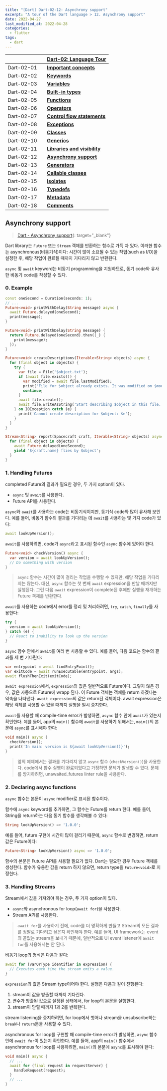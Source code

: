 ```yaml
---
title: "[Dart] Dart-02-12: Asynchrony support"
excerpt: "A tour of the Dart language > 12. Asynchrony support"
date: 2022-04-27
last_modified_at: 2022-04-28
categories:
  - flutter
tags:
  - dart
---
```


|||[Dart-02: Language Tour](https://burningfalls.github.io/flutter/dart-02-language-tour)|
|:---|:---|:---|
|Dart-02-01||**[Important concepts](https://burningfalls.github.io/flutter/dart-02-01-important-concepts/)**|
|Dart-02-02||**[Keywords](https://burningfalls.github.io/flutter/dart-02-02-keywords/)**|
|Dart-02-03||**[Variables](https://burningfalls.github.io/flutter/dart-02-03-variables/)**|
|Dart-02-04||**[Built-in types](https://burningfalls.github.io/flutter/dart-02-04-built-in-types/)**|
|Dart-02-05||**[Functions](https://burningfalls.github.io/flutter/dart-02-05-functions/)**|
|Dart-02-06||**[Operators](https://burningfalls.github.io/flutter/dart-02-06-operators/)**|
|Dart-02-07||**[Control flow statements](https://burningfalls.github.io/flutter/dart-02-07-control-flow-statements/)**|
|Dart-02-08||**[Exceptions](https://burningfalls.github.io/flutter/dart-02-08-exceptions/)**|
|Dart-02-09||**[Classes](https://burningfalls.github.io/flutter/dart-02-09-classes/)**|
|Dart-02-10||**[Generics](https://burningfalls.github.io/flutter/dart-02-10-generics/)**|
|Dart-02-11||**[Libraries and visibility](https://burningfalls.github.io/flutter/dart-02-11-libraries-and-visibility/)**|
|Dart-02-12||**[Asynchrony support](https://burningfalls.github.io/flutter/dart-02-12-asynchrony-support/)**|
|Dart-02-13||**[Generators](https://burningfalls.github.io/flutter/dart-02-13-generators/)**|
|Dart-02-14||**[Callable classes](https://burningfalls.github.io/flutter/dart-02-14-callable-classes/)**|
|Dart-02-15||**[Isolates](https://burningfalls.github.io/flutter/dart-02-15-isolates/)**|
|Dart-02-16||**[Typedefs](https://burningfalls.github.io/flutter/dart-02-16-typedefs/)**|
|Dart-02-17||**[Metadata](https://burningfalls.github.io/flutter/dart-02-17-metadata/)**|
|Dart-02-18||**[Comments](https://burningfalls.github.io/flutter/dart-02-18-comments/)**|

## Asynchrony support

> [Dart - Asynchrony support](https://dart.dev/guides/language/language-tour#asynchrony-support){: target="_blank"}

Dart library는 `Future` 또는 `Stream` 객체를 반환하는 함수로 가득 차 있다. 이러한 함수는 asynchronous(비동기식)이다: 시간이 많이 소요될 수 있는 작업(such as I/O)을 설정한 후, 해당 작업이 완료될 때까지 기다리지 않고 반환된다.

`async` 및 `await` keyword는 비동기 programming을 지원하므로, 동기 code와 유사한 비동기 code를 작성할 수 있다.

### 0. Example

```dart
const oneSecond = Duration(seconds: 1);
// ...
Future<void> printWithDelay(String message) async {
  await Future.delayed(oneSecond);
  print(message);
}
```

```dart
Future<void> printWithDelay(String message) {
  return Future.delayed(oneSecond).then((_) {
    print(message);
  });
}
```

```dart
Future<void> createDescriptions(Iterable<String> objects) async {
  for (final object in objects) {
    try {
      var file = File('$object.txt');
      if (await file.exists()) {
        var modified = await file.lastModified);
        print('File for $object already exists. It was modified on $modified.');
        continue;
      }
      await file.create();
      await file.writeAsString('Start describing $object in this file.');
    } on IOException catch (e) {
      print('Cannot create description for $object: $e');
    }
  }
}
```

```dart
Stream<String> report(Spacecraft craft, Iterable<String> objects) async* {
  for (final object in objects) {
    await Future.delayed(oneSecond);
    yield '${craft.name} flies by $object';
  }
}
```

### 1. Handling Futures

completed Future의 결과가 필요한 경우, 두 가지 option이 있다.

* `async` 및 `await`를 사용한다.
* Future API를 사용한다.

`async`와 `await`를 사용하는 code는 비동기식이지만, 동기식 code와 많이 유사해 보인다. 예를 들어, 비동기 함수의 결과를 기다리는 데 `await`를 사용하는 몇 가지 code가 있다:

```dart
await lookUpVersion();
```

`await`를 사용하려면, code가 `async`라고 표시된 함수인 `async` 함수에 있어야 한다.

```dart
Future<void> checkVersion() async {
  var version = await lookUpVersion();
  // Do something with version
}
```

> `async` 함수는 시간이 많이 걸리는 작업을 수행할 수 있지만, 해당 작업을 기다리지는 않는다. 대신, `async` 함수는 첫 번째 `await` expression을 만날 때까지만 실행된다. 그런 다음 `await` expression이 complete된 후에만 실행을 재개하는 Future 객체를 반환한다.

`await`를 사용하는 code에서 error를 정리 및 처리하려면, `try`, `catch`, `finally`를 사용한다:

```dart
try {
  version = await lookUpVersion();
} catch (e) {
  // React to inability to look up the version
}
```

`async` 함수 안에서 `await`를 여러 번 사용할 수 있다. 예를 들어, 다음 코드는 함수의 결과를 세 번 기다린다:

```dart
var entrypoint = await findEntryPoint();
var exitCode = await runExecutable(entrypoint, args);
await flushThenExit(exitCode);
```

`await expression`에서, `expression`의 값은 일반적으로 Future이다. 그렇지 않은 경우, 값은 자동으로 Future에 wrapp 된다. 이 Future 객체는 객체를 return 하겠다는 약속을 나타낸다. `await expression`의 값은 return된 객체이다. await expression은 해당 객체를 사용할 수 있을 때까지 실행을 일시 중지한다.

`await`를 사용할 때 compile-time error가 발생하면, `async` 함수 안에 `await`가 있는지 확인한다. 예를 들어, app의 `main()` 함수에 `await`를 사용하기 위해서는, `main()`의 본문에 `async`를 표시해야 한다:

```dart
void main() async {
  checkVersion();
  print('In main: version is ${await lookUpVersion()}');
}
```

> 앞의 예제에서는 결과를 기다리지 않고 `async` 함수 (`checkVersion()`)을 사용한다. code에서 함수 실행이 완료되었다고 가정하면 문제가 발생할 수 있다. 문제를 방지하려면, unawaited_futures linter rule을 사용한다.

### 2. Declaring async functions

`async` 함수는 본문이 `async` modifier로 표시된 함수이다.

함수에 `async` keyword를 추가하면, 그 함수는 Future를 return 한다. 예를 들어, String을 return하는 다음 동기 함수를 생각해볼 수 있다:

```dart
String lookUpVersion() => '1.0.0';
```

예를 들어, future 구현에 시간이 많이 걸리기 때문에, `async` 함수로 변경하면, return 값은 Future이다:

```dart
Future<String> lookUpVersion() async => '1.0.0';
```

함수의 본문은 Future API를 사용할 필요가 없다. Dart는 필요한 경우 Future 객체를 생성한다. 함수가 유용한 값을 return 하지 않으면, return type을 `Future<void>`로 지정한다.

### 3. Handling Streams

Stream에서 값을 가져와야 하는 경우, 두 가지 option이 있다.

* `async`와 asynchronous for loop(`await for`)을 사용한다.
* Stream API를 사용한다.

> `await for`를 사용하기 전에, code를 더 명확하게 만들고 Stream의 모든 결과를 정말로 기다리고 싶은지 확인해야 한다. 예를 들어, UI framework는 event의 끝없는 stream을 보내기 때문에, 일반적으로 UI event listener에 `await for`를 사용해서는 안 된다.

비동기 loop의 형식은 다음과 같다:

```dart
await for (varOrType identifier in expression) {
  // Executes each time the stream emits a value.
}
```

`expression`의 값은 Stream type이어야 한다. 실행은 다음과 같이 진행된다:

1. stream이 값을 방출할 때까지 기다린다.
1. 변수가 방출된 값으로 설정된 상태에서, for loop의 본문을 실행한다.
1. stream이 닫힐 때까지 1과 2를 반복한다.

stream listening을 중지하려면, for loop에서 벗어나 stream을 unsubscribe하는 `break`나 `return`문을 사용할 수 있다.

asynchronous for loop를 구현할 때 compile-time error가 발생하면, `async` 함수 안에 `await for`이 있는지 확인한다. 예를 들어, app의 `main()` 함수에서 asynchronous for loop를 사용하려면, `main()`의 본문에 `async`를 표시해야 한다:

```dart
void main() async {
  // ...
  await for (final request in requestServer) {
    handleRequest(request);
  }
  // ...
}
```